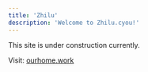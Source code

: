 ```yaml
---
title: 'Zhilu'
description: 'Welcome to Zhilu.cyou!'
---
```


This site is under construction currently.

Visit: [ourhome.work](//ourhome.work)


